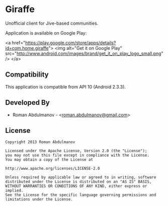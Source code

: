 Giraffe
===================

Unofficial client for Jive-based communities.

Application is available on Google Play:

&lt;a href="https://play.google.com/store/apps/details?id=com.home.giraffe"&gt;
  &lt;img alt="Get it on Google Play"
       src="http://www.android.com/images/brand/get_it_on_play_logo_small.png" /&gt;
&lt;/a&gt;


Compatibility
-------------

This application is compatible from API 10 (Android 2.3.3).

Developed By
------------

* Roman Abdulmanov - &lt;roman.abdulmanov@gmail.com&gt;

License
-------

    Copyright 2013 Roman Abdulmanov
    
    Licensed under the Apache License, Version 2.0 (the "License");
    you may not use this file except in compliance with the License.
    You may obtain a copy of the License at
    
    http://www.apache.org/licenses/LICENSE-2.0
    
    Unless required by applicable law or agreed to in writing, software
    distributed under the License is distributed on an "AS IS" BASIS,
    WITHOUT WARRANTIES OR CONDITIONS OF ANY KIND, either express or implied.
    See the License for the specific language governing permissions and
    limitations under the License.